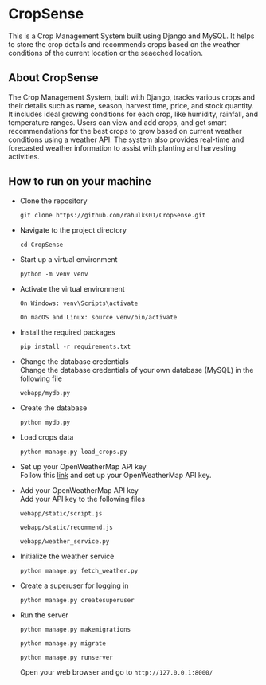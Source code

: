 # CropSense
  This is a Crop Management System built using Django and MySQL. It helps to store the crop details and recommends crops based on the weather conditions of the current location or the seaeched location.

## About CropSense
  The Crop Management System, built with Django, tracks various crops and their details such as name, season, harvest time, price, and stock quantity. 
  It includes ideal growing conditions for each crop, like humidity, rainfall, and temperature ranges. 
  Users can view and add crops, and get smart recommendations for the best crops to grow based on current weather conditions using a weather API. 
  The system also provides real-time and forecasted weather information to assist with planting and harvesting activities.

## How to run on your machine

- Clone the repository <br>
  ```
  git clone https://github.com/rahulks01/CropSense.git
  ```

- Navigate to the project directory <br>
  ```
  cd CropSense
  ```

- Start up a virtual environment <br>
  ```
  python -m venv venv
  ```

- Activate the virtual environment <br>
  ```
  On Windows: venv\Scripts\activate
  ```
  ```
  On macOS and Linux: source venv/bin/activate
  ```

- Install the required packages <br>
  ```
  pip install -r requirements.txt
  ```

- Change the database credentials <br>
  Change the database credentials of your own database (MySQL) in the following file
  ```
  webapp/mydb.py
  ```
- Create the database <br>
  ```
  python mydb.py
  ```
  
- Load crops data <br>
  ```
  python manage.py load_crops.py
  ```

- Set up your OpenWeatherMap API key <br>
  Follow this <a href="https://openweathermap.org/">link</a> and set up your OpenWeatherMap API key.

- Add your OpenWeatherMap API key <br>
  Add your API key to the following files <br>
  ```
  webapp/static/script.js
  ```
  ```
  webapp/static/recommend.js
  ```
  ```
  webapp/weather_service.py
  ```

- Initialize the weather service <br>
  ```
  python manage.py fetch_weather.py
  ```
  
- Create a superuser for logging in <br>
  ```
  python manage.py createsuperuser
  ```
- Run the server <br>
  ```
  python manage.py makemigrations
  ```
  ```
  python manage.py migrate
  ```
  ```
  python manage.py runserver
  ```
  Open your web browser and go to `http://127.0.0.1:8000/`
